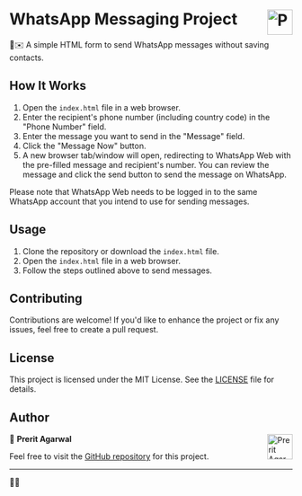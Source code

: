 # WhatsApp Messaging Project [<img src="https://avatars.githubusercontent.com/u/80686842?v=4" width="45" align="right" alt="Prerit Agarwal">](https://prerit008.github.io/)

📱✉️ A simple HTML form to send WhatsApp messages without saving contacts.

## How It Works

1. Open the `index.html` file in a web browser.
2. Enter the recipient's phone number (including country code) in the "Phone Number" field.
3. Enter the message you want to send in the "Message" field.
4. Click the "Message Now" button.
5. A new browser tab/window will open, redirecting to WhatsApp Web with the pre-filled message and recipient's number. You can review the message and click the send button to send the message on WhatsApp.

Please note that WhatsApp Web needs to be logged in to the same WhatsApp account that you intend to use for sending messages.

## Usage

1. Clone the repository or download the `index.html` file.
2. Open the `index.html` file in a web browser.
3. Follow the steps outlined above to send messages.

## Contributing

Contributions are welcome! If you'd like to enhance the project or fix any issues, feel free to create a pull request.

## License

This project is licensed under the MIT License. See the [LICENSE](LICENSE) file for details.

## Author

[<img src="https://avatars.githubusercontent.com/u/80686842?v=4" width="45" align="right" alt="Prerit Agarwal">](https://prerit008.github.io/)👤 **Prerit Agarwal**

Feel free to visit the [GitHub repository](http://github.com/prerit008/whatsapp-messaging) for this project.

---

🚀✨
